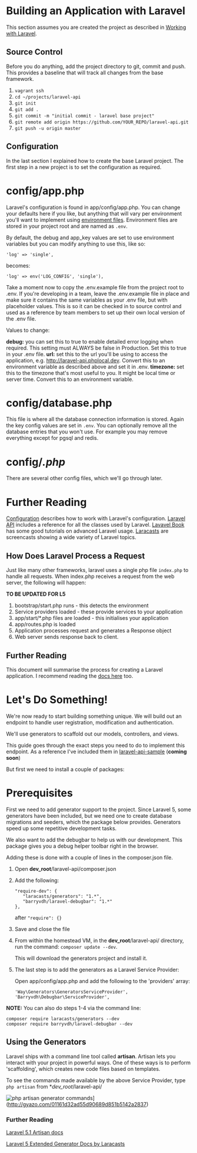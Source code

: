Building an Application with Laravel
====================

This section assumes you are created the project as described in [Working with Laravel](Working-With-Laravel.md).

Source Control
---------------
Before you do anything, add the project directory to git, commit and push. This provides a baseline that will track all changes from the base framework.

1. `vagrant ssh`
2. `cd ~/projects/laravel-api`
3. `git init`
4. `git add .`
5. `git commit -m "initial commit - laravel base project"`
6. `git remote add origin https://github.com/YOUR_REPO/laravel-api.git`
7. `git push -u origin master`

Configuration
-------------

In the last section I explained how to create the base Laravel project. The first step in a new project is to set the configuration as required. 

config/app.php
=====================

Laravel's configuration is found in app/config/app.php. You can change your defaults here if you like, but anything that will vary per environment you'll want to implement using [environment files](http://laravel.com/docs/5.1/installation#environment-configuration). Environment files are stored in your project root and are named as `.env`.

By default, the debug and app_key values are set to use environment variables but you can modify anything to use this, like so:

```
'log' => 'single',
```

becomes:

```
'log' => env('LOG_CONFIG', 'single'),
```

Take a moment now to copy the .env.example file from the project root to .env. If you're developing in a team, leave the .env.example file in place and make sure it contains the same variables as your .env file, but with placeholder values. This is so it can be checked in to source control and used as a reference by team members to set up their own local version of the .env file.

Values to change:

**debug:** you can set this to true to enable detailed error logging when required. This setting must ALWAYS be false in Production. Set this to true in your .env file.
**url:** set this to the url you'll be using to access the application, e.g. http://laravel-api.phplocal.dev. Convert this to an environment variable as described above and set it in .env.
**timezone:** set this to the timezone that's most useful to you. It might be local time or server time. Convert this to an environment variable. 

config/database.php
=====================

This file is where all the database connection information is stored. Again the key config values are set in `.env`. You can optionally remove all the database entries that you won't use. For example you may remove everything except for pgsql and redis.

config/*.php*
================

There are several other config files, which we'll go through later.

Further Reading
===============

[Configuration](http://laravel.com/docs/configuration) describes how to work with Laravel's configuration.
[Laravel API](http://laravel.com/api/index.html) includes a reference for all the classes used by Laravel.
[Lavavel Book](http://laravelbook.com/) has some good tutorials on advanced Laravel usage.
[Laracasts](https://laracasts.com/) are screencasts showing a wide variety of Laravel topics.

How Does Laravel Process a Request
------------------------------------
Just like many other frameworks, laravel uses a single php file `index.php` to handle all requests. When index.php receives a request from the web server, the following will happen:

**TO BE UPDATED FOR L5**

1. bootstrap/start.php runs - this detects the environment
2. Service providers loaded - these provide services to your application
3. app/start/*.php files are loaded - this initialises your application
4. app/routes.php is loaded
5. Application processes request and generates a Response object
6. Web server sends response back to client.

Further Reading
------------------
This document will summarise the process for creating a Laravel application. I recommend reading the [docs here](http://laravel.com/docs/lifecycle) too.

Let's Do Something!
=====================

We're now ready to start building something unique. We will build out an endpoint to handle user registration, modification and authentication.

We'll use generators to scaffold out our models, controllers, and views.

This guide goes through the exact steps you need to do to implement this endpoint. As a reference I've included them in [laravel-api-sample](https://github.com/joe-niland/laravel-api-sample) (**coming soon**)

But first we need to install a couple of packages:

Prerequisites
==============

First we need to add generator support to the project. Since Laravel 5, some generators have been included, but we need one to create database migrations and seeders, which the package below provides. Generators speed up some repetitive development tasks.

We also want to add the debugbar to help us with our development. This package gives you a debug helper toolbar right in the browser. 

Adding these is done with a couple of lines in the composer.json file.

1. Open **dev_root**/laravel-api/composer.json
2. Add the following:

   ```
   "require-dev": {
      "laracasts/generators": "1.*",
      "barryvdh/laravel-debugbar": "1.*"
   },
   ```

   after `"require": {}`

3. Save and close the file
4. From within the homestead VM, in the **dev_root**/laravel-api/ directory, run the command: `composer update --dev`.

   This will download the generators project and install it.

5. The last step is to add the generators as a Laravel Service Provider:

   Open app/config/app.php and add the following to the 'providers' array:

   ```
   'Way\Generators\GeneratorsServiceProvider',
   'Barryvdh\Debugbar\ServiceProvider',
   ```

**NOTE:** You can also do steps 1-4 via the command line:

   ```
   composer require laracasts/generators --dev
   composer require barryvdh/laravel-debugbar --dev
   ```

Using the Generators
-----------

Laravel ships with a command line tool called **artisan**. Artisan lets you interact with your project in powerful ways. One of these ways is to perform 'scaffolding', which creates new code files based on templates.

To see the commands made available by the above Service Provider, type `php artisan` from **dev_root*/laravel-api/

![php artisan generator commands](http://i.gyazo.com/01161d32ad55d90689d851b5142a2837.png)](http://gyazo.com/01161d32ad55d90689d851b5142a2837)

### Further Reading

[Laravel 5.1 Artisan docs](http://laravel.com/docs/artisan)

[Laravel 5 Extended Generator Docs by Laracasts](https://github.com/laracasts/Laravel-5-Generators-Extended)

